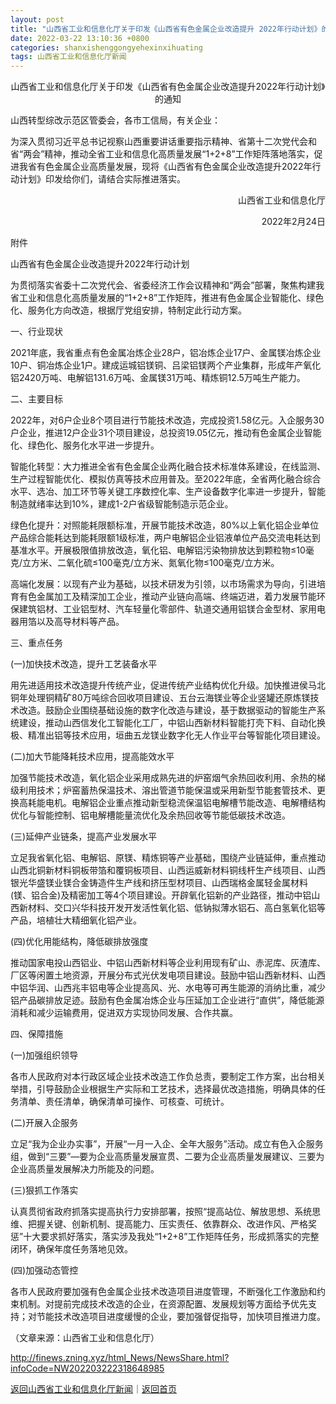 ```yaml
---
layout: post
title: "山西省工业和信息化厅关于印发《山西省有色金属企业改造提升 2022年行动计划》的通知"
date: 2022-03-22 13:10:36 +0800
categories: shanxishenggongyehexinxihuating
tags: 山西省工业和信息化厅新闻
---
```

<p style="text-align:center;">山西省工业和信息化厅关于印发《山西省有色金属企业改造提升2022年行动计划》的通知<br /></p>
 <p>山西转型综改示范区管委会，各市工信局，有关企业：</p>
 <p>为深入贯彻习近平总书记视察山西重要讲话重要指示精神、省第十二次党代会和省“两会”精神，推动全省工业和信息化高质量发展“1+2+8”工作矩阵落地落实，促进我省有色金属企业高质量发展，现将《山西省有色金属企业改造提升2022年行动计划》印发给你们，请结合实际推进落实。</p>
 <p style="text-align:right;"><span style="text-align:right;">山西省工业和信息化厅</span></p>
 <p style="text-align:right;">2022年2月24日</p>
 <p>附件</p>
 <p>山西省有色金属企业改造提升2022年行动计划</p>
 <p>为贯彻落实省委十二次党代会、省委经济工作会议精神和“两会”部署，聚焦构建我省工业和信息化高质量发展的“1+2+8”工作矩阵，推进有色金属企业智能化、绿色化、服务化方向改造，根据厅党组安排，特制定此行动方案。</p>
 <p>一、行业现状</p>
 <p>2021年底，我省重点有色金属冶炼企业28户，铝冶炼企业17户、金属镁冶炼企业10户、铜冶炼企业1户。建成运城铝镁铜、吕梁铝镁两个产业集群，形成年产氧化铝2420万吨、电解铝131.6万吨、金属镁31万吨、精炼铜12.5万吨生产能力。</p>
 <p>二、主要目标</p>
 <p>2022年，对6户企业8个项目进行节能技术改造，完成投资1.58亿元。入企服务30户企业，推进12户企业31个项目建设，总投资19.05亿元，推动有色金属企业智能化、绿色化、服务化水平进一步提升。</p>
 <p>智能化转型：大力推进全省有色金属企业两化融合技术标准体系建设，在线监测、生产过程智能优化、模拟仿真等技术应用普及。至2022年底，全省两化融合综合水平、选冶、加工环节等关键工序数控化率、生产设备数字化率进一步提升，智能制造就绪率达到10%，建成1-2户省级智能制造示范企业。</p>
 <p>绿色化提升：对照能耗限额标准，开展节能技术改造，80%以上氧化铝企业单位产品综合能耗达到能耗限额1级标准，两户电解铝企业铝液单位产品交流电耗达到基准水平。开展极限值排放改造，氧化铝、电解铝污染物排放达到颗粒物≤10毫克/立方米、二氧化硫≤100毫克/立方米、氮氧化物≤100毫克/立方米。</p>
 <p>高端化发展：以现有产业为基础，以技术研发为引领，以市场需求为导向，引进培育有色金属加工及精深加工企业，推动产业链向高端、终端迈进，着力发展节能环保建筑铝材、工业铝型材、汽车轻量化零部件、轨道交通用铝镁合金型材、家用电器用箔以及高导材料等产品。</p>
 <p>三、重点任务</p>
 <p>(一)加快技术改造，提升工艺装备水平</p>
 <p>用先进适用技术改造提升传统产业，促进传统产业结构优化升级。加快推进侯马北铜年处理铜精矿80万吨综合回收项目建设、五台云海镁业等企业竖罐还原炼镁技术改造。鼓励企业围绕基础设施的数字化改造与建设，基于数据驱动的智能生产系统建设，推动山西信发化工智能化工厂，中铝山西新材料智能打壳下料、自动化换极、精准出铝等技术应用，垣曲五龙镁业数字化无人作业平台等智能化项目建设。</p>
 <p>(二)加大节能降耗技术应用，提高能效水平</p>
 <p>加强节能技术改造，氧化铝企业采用成熟先进的炉窑烟气余热回收利用、余热的梯级利用技术；炉窑蓄热保温技术、溶出管道节能保温或采用新型节能套管技术、更换高耗能电机。电解铝企业重点推动新型稳流保温铝电解槽节能改造、电解槽结构优化与智能控制、铝电解槽能量流优化及余热回收等节能低碳技术改造。</p>
 <p>(三)延伸产业链条，提高产业发展水平</p>
 <p>立足我省氧化铝、电解铝、原镁、精炼铜等产业基础，围绕产业链延伸，重点推动山西北铜新材料铜板带箔和覆铜板项目、山西运威新材料铜线杆生产线项目、山西银光华盛镁业镁合金铸造件生产线和挤压型材项目、山西瑞格金属轻金属材料(镁、铝合金)及精密加工等4个项目建设。开辟氧化铝新的产业路径，推动中铝山西新材料、交口兴华科技开发开发活性氧化铝、低钠拟薄水铝石、高白氢氧化铝等产品，培植壮大精细氧化铝产业。</p>
 <p>(四)优化用能结构，降低碳排放强度</p>
 <p>推动国家电投山西铝业、中铝山西新材料等企业利用现有矿山、赤泥库、灰渣库、厂区等闲置土地资源，开展分布式光伏发电项目建设。鼓励中铝山西新材料、山西中铝华润、山西兆丰铝电等企业提高风、光、水电等可再生能源的消纳比重，减少铝产品碳排放足迹。鼓励有色金属冶炼企业与压延加工企业进行“直供”，降低能源消耗和减少运输费用，促进双方实现协同发展、合作共赢。</p>
 <p>四、保障措施</p>
 <p>(一)加强组织领导</p>
 <p>各市人民政府对本行政区域企业技术改造工作负总责，要制定工作方案，出台相关举措，引导鼓励企业根据生产实际和工艺技术，选择最优改造措施，明确具体的任务清单、责任清单，确保清单可操作、可核查、可统计。</p>
 <p>(二)开展入企服务</p>
 <p>立足“我为企业办实事”，开展“一月一入企、全年大服务”活动。成立有色入企服务组，做到“三要”—要为企业高质量发展宣贯、二要为企业高质量发展建议、三要为企业高质量发展解决力所能及的问题。</p>
 <p>(三)狠抓工作落实</p>
 <p>认真贯彻省政府抓落实提高执行力安排部署，按照“提高站位、解放思想、系统思维、把握关键、创新机制、提高能力、压实责任、依靠群众、改进作风、严格奖惩”十大要求抓好落实，落实涉及我处“1+2+8”工作矩阵任务，形成抓落实的完整闭环，确保年度任务落地见效。</p>
 <p>(四)加强动态管控</p>
 <p>各市人民政府要加强有色金属企业技术改造项目进度管理，不断强化工作激励和约束机制。对提前完成技术改造的企业，在资源配置、发展规划等方面给予优先支持；对节能技术改造项目进度缓慢的企业，要加强督促指导，加快项目推进力度。</p><p class="em_media">（文章来源：山西省工业和信息化厅）</p>

<http://finews.zning.xyz/html_News/NewsShare.html?infoCode=NW202203222318648985>

[返回山西省工业和信息化厅新闻](//finews.withounder.com/category/shanxishenggongyehexinxihuating.html)｜[返回首页](//finews.withounder.com/)